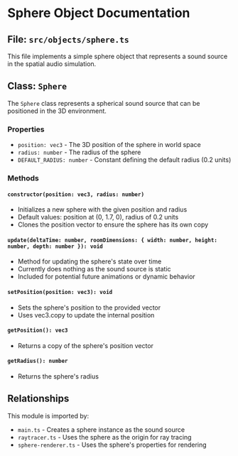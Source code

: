 # Sphere Object Documentation

## File: `src/objects/sphere.ts`

This file implements a simple sphere object that represents a sound source in the spatial audio simulation.

## Class: `Sphere`

The `Sphere` class represents a spherical sound source that can be positioned in the 3D environment.

### Properties

- `position: vec3` - The 3D position of the sphere in world space
- `radius: number` - The radius of the sphere
- `DEFAULT_RADIUS: number` - Constant defining the default radius (0.2 units)

### Methods

#### `constructor(position: vec3, radius: number)`
- Initializes a new sphere with the given position and radius
- Default values: position at (0, 1.7, 0), radius of 0.2 units
- Clones the position vector to ensure the sphere has its own copy

#### `update(deltaTime: number, roomDimensions: { width: number, height: number, depth: number }): void`
- Method for updating the sphere's state over time
- Currently does nothing as the sound source is static
- Included for potential future animations or dynamic behavior

#### `setPosition(position: vec3): void`
- Sets the sphere's position to the provided vector
- Uses vec3.copy to update the internal position

#### `getPosition(): vec3`
- Returns a copy of the sphere's position vector

#### `getRadius(): number`
- Returns the sphere's radius

## Relationships

This module is imported by:
- `main.ts` - Creates a sphere instance as the sound source
- `raytracer.ts` - Uses the sphere as the origin for ray tracing
- `sphere-renderer.ts` - Uses the sphere's properties for rendering 